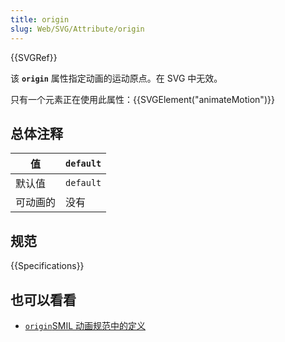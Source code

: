 ```yaml
---
title: origin
slug: Web/SVG/Attribute/origin
---
```


{{SVGRef}}

该 **`origin`** 属性指定动画的运动原点。在 SVG 中无效。

只有一个元素正在使用此属性：{{SVGElement("animateMotion")}}

## 总体注释

| 值       | `default` |
| -------- | --------- |
| 默认值   | `default` |
| 可动画的 | 没有      |

## 规范

{{Specifications}}

## 也可以看看

- [`origin`SMIL 动画规范中的定义](https://www.w3.org/TR/smil-animation/#MotionOriginAttribute)
